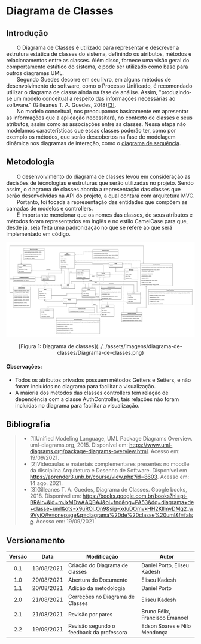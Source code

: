 # Diagrama de Classes
 
## Introdução
 
&emsp;&emsp;O Diagrama de Classes é utilizado para representar e descrever a estrutura estática de classes do sistema, definindo os atributos, métodos e relacionamentos entre as classes. Além disso, fornece uma visão geral do comportamento estático do sistema, e pode ser utilizado como base para outros diagramas UML.<br>
&emsp;&emsp;Segundo Guedes decorre em seu livro, em alguns métodos de desenvolvimento de software, como o Processo Unificado, é recomendado utilizar o diagrama de classe ainda na fase de análise. Assim, "produzindo-se um modelo conceitual a respeito das informações necessárias ao software." (Gilleanes T. A. Guedes, 2018)[[3]](#bibliografia).<br>
&emsp;&emsp;No modelo conceitual, nos preocupamos basicamente em apresentar as informações que a aplicação necessitará, no contexto de classes e seus atributos, assim como as associações entre as classes. Nessa etapa não modelamos características que essas classes poderão ter, como por exemplo os métodos, que serão descobertos na fase de modelagem dinâmica nos diagramas de interação, como o [diagrama de sequência](../modelagem-dinamica/diagrama-de-sequencia.md). 

## Metodologia

&emsp;&emsp;O desenvolvimento do diagrama de classes levou em consideração as decisões de técnologias e estruturas que serão utilizadas no projeto. Sendo assim, o diagrama de classes aborda a representação das classes que serão desenvolvidas na API do projeto, a qual contará com arquitetura MVC.<br>
&emsp;&emsp;Portanto, foi focada a representação das entidades que compõem as camadas de modelos e controllers.<br>
&emsp;&emsp;É importante mencionar que os nomes das classes, de seus atributos e métodos foram representados em Inglês e no estilo CamelCase para que, desde já, seja feita uma padronização no que se refere ao que será implementado em código.

![Diagrama de classes](../../assets/imagens/diagrama-de-classes/Diagrama-de-classes.png)
 
<center>[Figura 1: Diagrama de classes](../../assets/imagens/diagrama-de-classes/Diagrama-de-classes.png)</center>
 
#### **Observações**:<br>
- Todos os atributos privados possuem métodos Getters e Setters, e não foram incluídos no diagrama para facilitar a visualização.
- A maioria dos métodos das classes controllers tem relação de dependência com a classe AuthController, tais relações não foram incluídas no diagrama para facilitar a visualização.
 
## Bibliografia
> - [1]Unified Modeling Language, UML Package Diagrams Overview. uml-diagrams.org, 2015. Disponível em: <https://www.uml-diagrams.org/package-diagrams-overview.html>. Acesso em: 19/09/2021.
> - [2]Videoaulas e materiais complementares presentes no moodle da disciplina Arquitetura e Desenho de Software. Disponível em <https://aprender3.unb.br/course/view.php?id=8603>. Acesso em: 14 ago. 2021.
> - [3]Gilleanes T. A. Guedes, Diagrama de Classes. Google books, 2018. Disponível em: <https://books.google.com.br/books?hl=pt-BR&lr=&id=mJxMDwAAQBAJ&oi=fnd&pg=PA53&dq=diagrama+de+classe+uml&ots=x9uROl_On9&sig=xduDOmvkHH2KllmvDMq2_w9VyiQ#v=onepage&q=diagrama%20de%20classe%20uml&f=false>. Acesso em: 19/09/2021.

## Versionamento
| Versão | Data | Modificação | Autor |
| :-: | -- | -- | -- |
|0.1| 13/08/2021 | Criação do Diagrama de classes              |  Daniel Porto, Eliseu Kadesh  |
|1.0| 20/08/2021 | Abertura do Documento                       |  Eliseu Kadesh |
|1.1| 20/08/2021 | Adição da metodologia                       |  Daniel Porto  |
|2.0| 21/08/2021 | Correções no Diagrama de Classes            |  Eliseu Kadesh |
|2.1| 21/08/2021 | Revisão por pares | Bruno Félix, Francisco Emanoel |
|2.2| 19/09/2021 | Revisão segundo o feedback da professora | Edson Soares e Nilo Mendonça |
